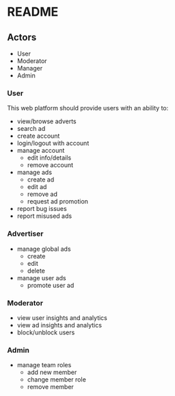 # README #

## Actors ##
* User
* Moderator
* Manager
* Admin

### User ###
This web platform should provide users with an ability to:
* view/browse adverts
* search ad
* create account
* login/logout with account
* manage account
    * edit info/details
    * remove account
* manage ads
    * create ad
    * edit ad
    * remove ad
    * request ad promotion
* report bug issues
* report misused ads

### Advertiser ###
* manage global ads
    * create
    * edit
    * delete
* manage user ads
    * promote user ad
### Moderator ###
* view user insights and analytics
* view ad insights and analytics
* block/unblock users
### Admin ###
* manage team roles
    * add new member
    * change member role
    * remove member